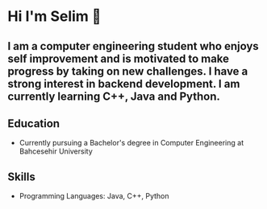 # Hi I'm Selim 👋

## I am a computer engineering student who enjoys self improvement and is motivated to make progress by taking on new challenges. I have a strong interest in backend development. I am currently learning C++, Java and Python.

## Education
- Currently pursuing a Bachelor's degree in Computer Engineering at Bahcesehir University

## Skills
- Programming Languages: Java, C++, Python


<!--
**selimhocaoglu/selimhocaoglu** is a ✨ _special_ ✨ repository because its `README.md` (this file) appears on your GitHub profile.

Here are some ideas to get you started:

- 🔭 I’m currently working on ...
- 🌱 I’m currently learning ...
- 👯 I’m looking to collaborate on ...
- 🤔 I’m looking for help with ...
- 💬 Ask me about ...
- 📫 How to reach me: ...
- 😄 Pronouns: ...
- ⚡ Fun fact: ...
-->
